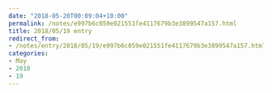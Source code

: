 ```yaml
---
date: "2018-05-20T00:09:04+10:00"
permalink: /notes/e997b6c059e021551fe4117679b3e3899547a157.html
title: 2018/05/19 entry
redirect_from:
- /notes/entry/2018/05/19/e997b6c059e021551fe4117679b3e3899547a157.html
categories:
- May
- 2018
- 19
---
```

